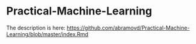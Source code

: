 # Practical-Machine-Learning

The description is here: https://github.com/abramovd/Practical-Machine-Learning/blob/master/index.Rmd
